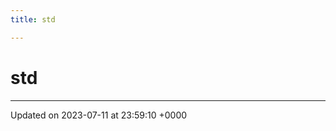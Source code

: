 ```yaml
---
title: std

---
```


# std








-------------------------------

Updated on 2023-07-11 at 23:59:10 +0000
